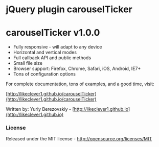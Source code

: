 # jQuery plugin carouselTicker
# carouselTicker v1.0.0

* Fully responsive - will adapt to any device
* Horizontal and vertical modes
* Full callback API and public methods
* Small file size
* Browser support: Firefox, Chrome, Safari, iOS, Android, IE7+
* Tons of configuration options

For complete documentation, tons of examples, and a good time, visit:

[http://likeclever1.github.io/carouselTicker](http://likeclever1.github.io/carouselTicker)

Written by: Yuriy Berezovskiy - [http://likeclever1.github.io](http://likeclever1.github.io)

### License
Released under the MIT license - http://opensource.org/licenses/MIT